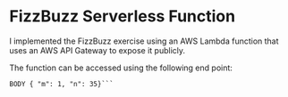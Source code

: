 # FizzBuzz Serverless Function

I implemented the FizzBuzz exercise using an AWS Lambda function that uses an AWS API Gateway to expose it publicly. 

The function can be accessed using the following end point: 

```POST https://ke6szmxfgd.execute-api.us-east-2.amazonaws.com/dev/fizzbuzz
BODY { "m": 1, "n": 35}```
